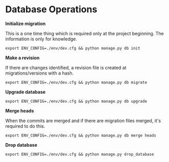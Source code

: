 # Database Operations

**Initialize migration**

This is a one time thing which is required only at the project beginning. The information is only for knowledge.

`export ENV_CONFIG=./env/dev.cfg && python manage.py db init`

**Make a revision**

If there are changes identified, a revision file is created at migrations/versions with a hash.

`export ENV_CONFIG=./env/dev.cfg && python manage.py db migrate`

**Upgrade database**

`export ENV_CONFIG=./env/dev.cfg && python manage.py db upgrade`

**Merge heads**

When the commits are merged and if there are migration files merged, it's required to do this.

`export ENV_CONFIG=./env/dev.cfg && python manage.py db merge heads`

**Drop database**

`export ENV_CONFIG=./env/dev.cfg && python manage.py drop_database`
